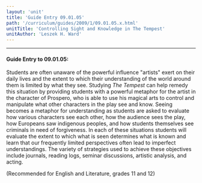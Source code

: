 ```yaml
---
layout: 'unit'
title: 'Guide Entry 09.01.05'
path: '/curriculum/guides/2009/1/09.01.05.x.html'
unitTitle: 'Controlling Sight and Knowledge in The Tempest'
unitAuthor: 'Leszek H. Ward'
---
```


<body>
<hr/>
 <h4>
  Guide Entry to 09.01.05:
 </h4>
 Students are often unaware of the powerful influence "artists" exert on their daily lives and the extent to which their understanding of the world around them is limited by what they see. Studying
 <i>
  The Tempest
 </i>
 can help remedy this situation by providing students with a powerful metaphor for the artist in the character of Prospero, who is able to use his magical arts to control and manipulate what other characters in the play see and know. Seeing becomes a metaphor for understanding as students are asked to evaluate how various characters see each other, how the audience sees the play, how Europeans saw indigenous peoples, and how students themselves see criminals in need of forgiveness. In each of these situations students will evaluate the extent to which what is seen determines what is known and learn that our frequently limited perspectives often lead to imperfect understandings. The variety of strategies used to achieve these objectives include journals, reading logs, seminar discussions, artistic analysis, and acting.
<p>
  (Recommended for English and Literature, grades 11 and 12)
 </p>

</body>
